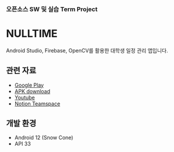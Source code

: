 ### 오픈소스 SW 및 실습 Term Project
# NULLTIME

Android Studio, Firebase, OpenCV를 활용한 대학생 일정 관리 앱입니다. 

## 관련 자료
- [Google Play](https://play.google.com/store/apps/details?id=com.hufsice.nulltime)
- [APK download](https://github.com/dlagyfl/Helpmeplz)
- [Youtube](https://github.com/dlagyfl/Helpmeplz)
- [Notion Teamspace](https://graceful-penguin-62c.notion.site/NULLTIME-1e9dde7cfd7d43e8b983c9eea6cae323?pvs=4)

## 개발 환경
- Android 12 (Snow Cone)
- API 33
